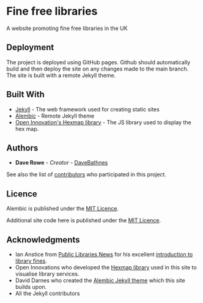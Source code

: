 # Fine free libraries

A website promoting fine free libraries in the UK

## Deployment

The project is deployed using GitHub pages. Github should automatically build and then deploy the site on any changes made to the main branch. The site is built with a remote Jekyll theme.

## Built With

- [Jekyll](https://jekyllrb.com/) - The web framework used for creating static sites
- [Alembic](https://alembic.darn.es/) - Remote Jekyll theme
- [Open Innovation's Hexmap library](https://open-innovations.github.io/oi.hexmap.js/) - The JS library used to display the hex map.

## Authors

- **Dave Rowe** - _Creator_ - [DaveBathnes](https://github.com/DaveBathnes)

See also the list of [contributors](https://github.com/librarieshacked/librarieshacked.github.io/contributors) who participated in this project.

## Licence

Alembic is published under the [MIT Licence](https://github.com/daviddarnes/alembic/blob/main/LICENSE).

Additional site code here is published under the [MIT Licence](/LICENSE).

## Acknowledgments

- Ian Anstice from [Public Libraries News](https://www.publiclibrariesnews.com/) for his excellent [introduction to library fines](/introduction).
- Open Innovations who developed the [Hexmap library](https://open-innovations.github.io/oi.hexmap.js/) used in this site to visualise library services.
- David Darnes who created the [Alembic Jekyll theme](https://alembic.darn.es/) which this site builds upon.
- All the Jekyll contributors
